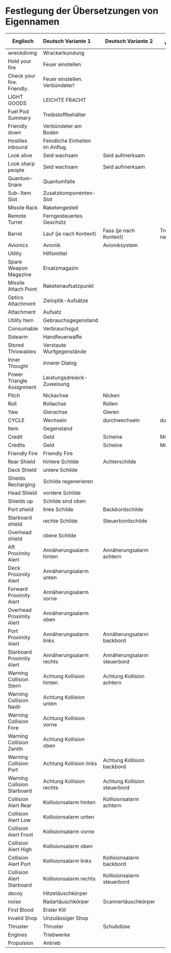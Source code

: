 # Festlegung der Übersetzungen von Eigennamen

| Englisch                    | Deutsch Variante 1             | Deutsch Variante 2           | Deutsch Variante 3         |
|-----------------------------|:-------------------------------|------------------------------|----------------------------|
| wreckdiving                 | Wrackerkundung                 |                              |                            |
| Hold your fire              | Feuer einstellen               |                              |                            |
| Check your fire. Friendly.  | Feuer einstellen. Verbündeter! |                              |                            |
| LIGHT GOODS                 | LEICHTE FRACHT                 |                              |                            |
| Fuel Pod Summary            | Treibstoffbehälter             |                              |                            |
| Friendly down               | Verbündeter am Boden           |                              |                            |
| Hostiles inbound            | Feindliche Einheiten im Anflug |                              |                            |
| Look alive                  | Seid wachsam                   | Seid aufmerksam              |                            |
| Look sharp people           | Seid wachsam                   | Seid aufmerksam              |                            |
| Quantum-Snare               | Quantumfalle                   |                              |                            |
| Sub-Item Slot               | Zusatzkomponenten-Slot         |                              |                            |
| Missile Rack                | Raketengestell                 |                              |                            |
| Remote Turret               | Ferngesteuertes Geschütz       |                              |                            |
| Barrel                      | Lauf (je nach Kontext)         | Fass (je nach Kontext)       | Trommel (je nach Kontext)  |
| Avionics                    | Avionik                        | Avioniksystem                |                            |
| Utility                     | Hilfsmittel                    |                              |                            |
| Spare Weapon Magazine       | Ersatzmagazin                  |                              |                            |
| Missile Attach Point        | Raketenaufsatzpunkt            |                              |                            |
| Optics Attachment           | Zieloptik-Aufsätze             |                              |                            |
| Attachment                  | Aufsatz                        |                              |                            |
| Utility Item                | Gebrauchsgegenstand            |                              |                            |
| Consumable                  | Verbrauchsgut                  |                              |                            |
| Sidearm                     | Handfeuerwaffe                 |                              |                            |
| Stored Throwables           | Verstaute Wurfgegenstände      |                              |                            |
| Inner Thought               | innerer Dialog                 |                              |                            |
| Power Triangle Assignment   | Leistungsdreieck-Zuweisung     |                              |                            |
| Pitch                       | Nickachse                      | Nicken                       |                            |
| Roll                        | Rollachse                      | Rollen                       |                            |
| Yaw                         | Gierachse                      | Gieren                       |                            |
| CYCLE                       | Wechseln                       | durchwechseln                | durchschalten              |
| Item                        | Gegenstand                     |                              |                            |
| Credit                      | Geld                           | Scheine                      | Moneten                    |
| Credits                     | Geld                           | Scheine                      | Moneten                    |
| Friendly Fire               | Friendly Fire                  |                              |                            |
| Rear Shield                 | hintere Schilde                | Achterschilde                |                            |
| Deck Shield                 | untere Schilde                 |                              |                            |
| Shields Recharging          | Schilde regenerieren           |                              |                            |
| Head Shield                 | vordere Schilde                |                              |                            |
| Shields up                  | Schilde sind oben              |                              |                            |
| Port shield                 | linke Schilde                  | Backbordschilde              |                            |
| Starboard shield            | rechte Schilde                 | Steuerbordschilde            |                            |
| Overhead shield             | obere Schilde                  |                              |                            |
| Aft Proximity Alert         | Annäherungsalarm hinten        | Annäherungsalarm achtern     |                            |
| Deck Proximity Alert        | Annäherungsalarm unten         |                              |                            |
| Forward Proximity Alert     | Annäherungsalarm vorne         |                              |                            |
| Overhead Proximity Alert    | Annäherungsalarm oben          |                              |                            |
| Port Proximity Alert        | Annäherungsalarm links         | Annäherungsalarm backbord    |                            |
| Starboard Proximity Alert   | Annäherungsalarm rechts        | Annäherungsalarm steuerbord  |
| Warning Collision Stern     | Achtung Kollision hinten       | Achtung Kollision achtern    |                            |
| Warning Collision Nadir     | Achtung Kollision unten        |                              |                            |
| Warning Collision Fore      | Achtung Kollision vorne        |                              |                            |
| Warning Collision Zenith    | Achtung Kollision oben         |                              |                            |
| Warning Collision Port      | Achtung Kollision links        | Achtung Kollision backbord   |                            |
| Warning Collision Starboard | Achtung Kollision rechts       | Achtung Kollision steuerbord |                            |
| Collision Alert Rear        | Kollisionsalarm hinten         | Kollisionsalarm achtern      |                            |
| Collision Alert Low         | Kollisionsalarm unten          |                              |                            |
| Collision Alert Front       | Kollisionsalarm vorne          |                              |                            |
| Collision Alert High        | Kollisionsalarm oben           |                              |                            |
| Collision Alert Port        | Kollisionsalarm links          | Kollisionsalarm backbord     |                            |
| Collision Alert Starboard   | Kollisionsalarm rechts         | Kollisionsalarm steuerbord   |                            |
| decoy                       | Hitzetäuschkörper              |                              |                            |
| noise                       | Radartäuschkörper              | Scannertäuschkörper          |                            |
| First Blood                 | Erster Kill                    |                              |                            |
| Invalid Shop                | Unzulässiger Shop              |                              |                            |
| Thruster                    | Thruster                       | Schubdüse                    |                            |
| Engines                     | Triebwerke                     |                              |                            |
| Propulsion                  | Antrieb                        |                              |                            |
